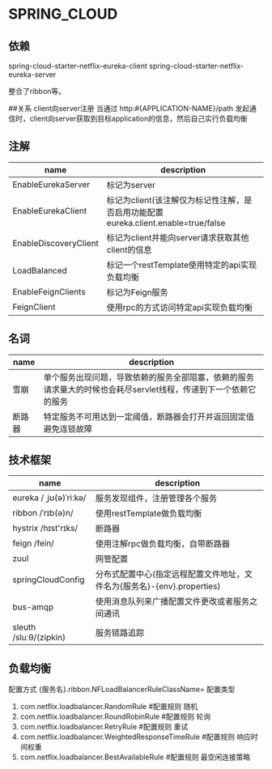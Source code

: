 # SPRING_CLOUD
## 依赖
spring-cloud-starter-netflix-eureka-client
spring-cloud-starter-netflix-eureka-server

整合了ribbon等。

##关系
client向server注册
当通过 http:#{APPLICATION-NAME}/path 发起通信时，client向server获取到目标application的信息，然后自己实行负载均衡

## 注解
name | description
--- | ---
EnableEurekaServer | 标记为server
EnableEurekaClient | 标记为client(该注解仅为标记性注解，是否启用功能配置 eureka.client.enable=true/false
EnableDiscoveryClient | 标记为client并能向server请求获取其他client的信息
LoadBalanced | 标记一个restTemplate使用特定的api实现负载均衡
EnableFeignClients | 标记为Feign服务
FeignClient | 使用rpc的方式访问特定api实现负载均衡

## 名词
name | description
--- | ---
雪崩 | 单个服务出现问题，导致依赖的服务全部阻塞，依赖的服务请求量大的时候也会耗尽servlet线程，传递到下一个依赖它的服务
断路器 | 特定服务不可用达到一定阈值，断路器会打开并返回固定值避免连锁故障

## 技术框架
name |description 
--- | ---
eureka / ˌjʊ(ə)ˈriːkə/| 服务发现组件，注册管理各个服务
ribbon /ˈrɪb(ə)n/| 使用restTemplate做负载均衡
hystrix /hɪst'rɪks/| 断路器
feign /fein/| 使用注解rpc做负载均衡，自带断路器
zuul | 网管配置
springCloudConfig | 分布式配置中心(指定远程配置文件地址，文件名为{服务名}-{env}.properties)
bus-amqp | 使用消息队列来广播配置文件更改或者服务之间通讯
sleuth /sluːθ/(zipkin) | 服务链路追踪

## 负载均衡
配置方式
{服务名}.ribbon.NFLoadBalancerRuleClassName=
配置类型

1. com.netflix.loadbalancer.RandomRule #配置规则 随机
2. com.netflix.loadbalancer.RoundRobinRule #配置规则 轮询
3. com.netflix.loadbalancer.RetryRule #配置规则 重试
4. com.netflix.loadbalancer.WeightedResponseTimeRule #配置规则 响应时间权重
5. com.netflix.loadbalancer.BestAvailableRule #配置规则 最空闲连接策略

